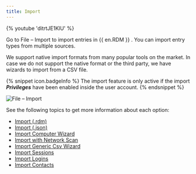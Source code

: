 ```yaml
---
title: Import
---
```

{% youtube 'ditrtJE1KlU' %}  

Go to File – Import to import entries in {{ en.RDM }} . You can import entry types from multiple sources.  

We support native import formats from many popular tools on the market. In case we do not support the native format or the third party, we have wizards to import from a CSV file. 

{% snippet icon.badgeInfo %} 
The import feature is only active if the import ***Privileges*** have been enabled inside the user account. 
{% endsnippet %}
 
![File – Import](/img/en/rdm/windows/clip11281.png) 

See the following topics to get more information about each option:  

* [Import (.rdm)](/rdm/windows/commands/file/import/rdm/) 
* [Import (.json)](/rdm/windows/commands/file/import/json/) 
* [Import Computer Wizard](/rdm/windows/commands/file/import/computer-wizard/) 
* [Import with Network Scan](/rdm/windows/commands/file/import/network-scan/) 
* [Import Generic Csv Wizard](/rdm/windows/commands/file/import/generic-csv-wizard/) 
* [Import Sessions](/rdm/windows/commands/file/import/sessions/) 
* [Import Logins](/rdm/windows/commands/file/import/logins/) 
* [Import Contacts](/rdm/windows/commands/file/import/contacts/) 


